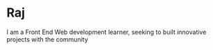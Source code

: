 # Raj
 I am a Front End Web development learner, seeking to built innovative projects with the community
